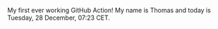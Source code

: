 My first ever working GitHub Action!
My name is Thomas and today is Tuesday, 28 December, 07:23 CET. 
